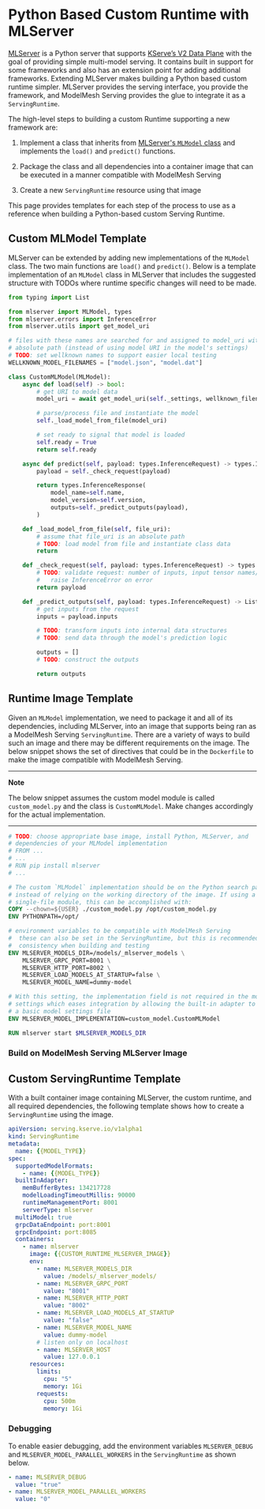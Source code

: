 # Python Based Custom Runtime with MLServer

[MLServer](https://github.com/SeldonIO/MLServer) is a Python server that supports
[KServe’s V2 Data Plane](https://github.com/kserve/kserve/blob/master/docs/predict-api/v2/required_api.md)
with the goal of providing simple multi-model serving. It contains built in support for some frameworks and also has an extension point for adding additional frameworks. Extending MLServer makes building a Python based custom runtime simpler. MLServer provides the serving interface, you provide the framework, and ModelMesh Serving provides the glue to integrate it as a `ServingRuntime`.

The high-level steps to building a custom Runtime supporting a new framework are:

1. Implement a class that inherits from
   [MLServer's `MLModel` class](https://github.com/SeldonIO/MLServer/blob/0.3.2/mlserver/model.py)
   and implements the `load()` and `predict()` functions.

1. Package the class and all dependencies into a container image that can be executed in a manner compatible with ModelMesh Serving

1. Create a new `ServingRuntime` resource using that image

This page provides templates for each step of the process to use as a reference when building a Python-based custom Serving Runtime.

## Custom MLModel Template

MLServer can be extended by adding new implementations of the `MLModel` class. The two main functions are `load()` and `predict()`. Below is a template implementation of an `MLModel` class in MLServer that includes the suggested structure with TODOs where runtime specific changes will need to be made.

```python
from typing import List

from mlserver import MLModel, types
from mlserver.errors import InferenceError
from mlserver.utils import get_model_uri

# files with these names are searched for and assigned to model_uri with an
# absolute path (instead of using model URI in the model's settings)
# TODO: set wellknown names to support easier local testing
WELLKNOWN_MODEL_FILENAMES = ["model.json", "model.dat"]

class CustomMLModel(MLModel):
    async def load(self) -> bool:
        # get URI to model data
        model_uri = await get_model_uri(self._settings, wellknown_filenames=WELLKNOWN_MODEL_FILENAMES)

        # parse/process file and instantiate the model
        self._load_model_from_file(model_uri)

        # set ready to signal that model is loaded
        self.ready = True
        return self.ready

    async def predict(self, payload: types.InferenceRequest) -> types.InferenceResponse:
        payload = self._check_request(payload)

        return types.InferenceResponse(
            model_name=self.name,
            model_version=self.version,
            outputs=self._predict_outputs(payload),
        )

    def _load_model_from_file(self, file_uri):
        # assume that file_uri is an absolute path
        # TODO: load model from file and instantiate class data
        return

    def _check_request(self, payload: types.InferenceRequest) -> types.InferenceRequest:
        # TODO: validate request: number of inputs, input tensor names/types, etc.
        #   raise InferenceError on error
        return payload

    def _predict_outputs(self, payload: types.InferenceRequest) -> List[types.ResponseOutput]:
        # get inputs from the request
        inputs = payload.inputs

        # TODO: transform inputs into internal data structures
        # TODO: send data through the model's prediction logic

        outputs = []
        # TODO: construct the outputs

        return outputs
```

## Runtime Image Template

Given an `MLModel` implementation, we need to package it and all of its dependencies, including MLServer, into an image that supports being ran as a ModelMesh Serving `ServingRuntime`. There are a variety of ways to build such an image and there may be different requirements on the image. The below snippet shows the set of directives that could be in the `Dockerfile` to make the image compatible with ModelMesh Serving.

---

**Note**

The below snippet assumes the custom model module is called `custom_model.py` and the class is `CustomMLModel`. Make changes accordingly for the actual implementation.

---

```dockerfile
# TODO: choose appropriate base image, install Python, MLServer, and
# dependencies of your MLModel implementation
# FROM ...
# ...
# RUN pip install mlserver
# ...

# The custom `MLModel` implementation should be on the Python search path
# instead of relying on the working directory of the image. If using a
# single-file module, this can be accomplished with:
COPY --chown=${USER} ./custom_model.py /opt/custom_model.py
ENV PYTHONPATH=/opt/

# environment variables to be compatible with ModelMesh Serving
#  these can also be set in the ServingRuntime, but this is recommended for
#  consistency when building and testing
ENV MLSERVER_MODELS_DIR=/models/_mlserver_models \
    MLSERVER_GRPC_PORT=8001 \
    MLSERVER_HTTP_PORT=8002 \
    MLSERVER_LOAD_MODELS_AT_STARTUP=false \
    MLSERVER_MODEL_NAME=dummy-model

# With this setting, the implementation field is not required in the model
# settings which eases integration by allowing the built-in adapter to generate
# a basic model settings file
ENV MLSERVER_MODEL_IMPLEMENTATION=custom_model.CustomMLModel

RUN mlserver start $MLSERVER_MODELS_DIR
```

### Build on ModelMesh Serving MLServer Image

## Custom ServingRuntime Template

With a built container image containing MLServer, the custom runtime, and all required dependencies, the following template shows how to create a `ServingRuntime` using the image.

```yaml
apiVersion: serving.kserve.io/v1alpha1
kind: ServingRuntime
metadata:
  name: {{MODEL_TYPE}}
spec:
  supportedModelFormats:
    - name: {{MODEL_TYPE}}
  builtInAdapter:
    memBufferBytes: 134217728
    modelLoadingTimeoutMillis: 90000
    runtimeManagementPort: 8001
    serverType: mlserver
  multiModel: true
  grpcDataEndpoint: port:8001
  grpcEndpoint: port:8085
  containers:
    - name: mlserver
      image: {{CUSTOM_RUNTIME_MLSERVER_IMAGE}}
      env:
        - name: MLSERVER_MODELS_DIR
          value: /models/_mlserver_models/
        - name: MLSERVER_GRPC_PORT
          value: "8001"
        - name: MLSERVER_HTTP_PORT
          value: "8002"
        - name: MLSERVER_LOAD_MODELS_AT_STARTUP
          value: "false"
        - name: MLSERVER_MODEL_NAME
          value: dummy-model
        # listen only on localhost
        - name: MLSERVER_HOST
          value: 127.0.0.1
      resources:
        limits:
          cpu: "5"
          memory: 1Gi
        requests:
          cpu: 500m
          memory: 1Gi
```

### Debugging

To enable easier debugging, add the environment variables `MLSERVER_DEBUG` and `MLSERVER_MODEL_PARALLEL_WORKERS` in the `ServingRuntime` as shown below.

```yaml
- name: MLSERVER_DEBUG
  value: "true"
- name: MLSERVER_MODEL_PARALLEL_WORKERS
  value: "0"
```
